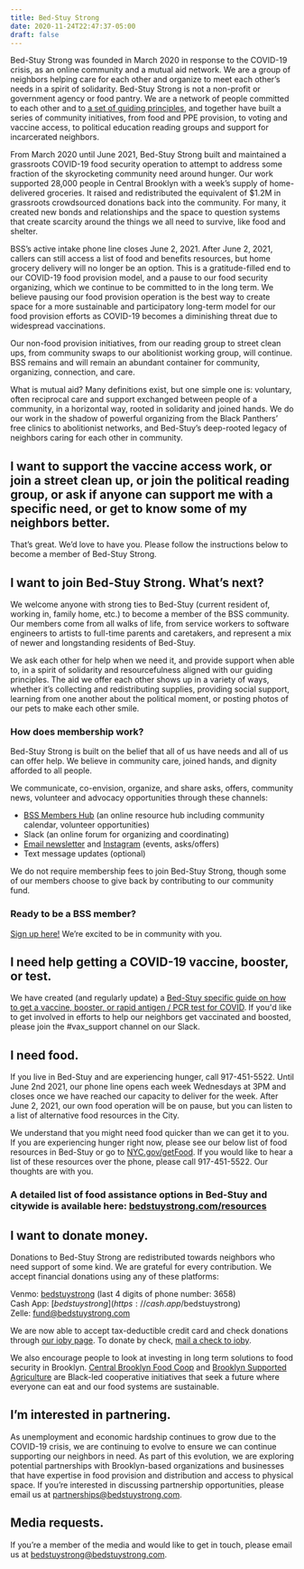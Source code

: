 ```yaml
---
title: Bed-Stuy Strong
date: 2020-11-24T22:47:37-05:00
draft: false
---
```

Bed-Stuy Strong was founded in March 2020 in response to the COVID-19 crisis, as an online community and a mutual aid network. We are a group of neighbors helping care for each other and organize to meet each other’s needs in a spirit of solidarity. Bed-Stuy Strong is not a non-profit or government agency or food pantry. We are a network of people committed to each other and to [a set of guiding principles](/principles), and together have built a series of community initiatives, from food and PPE provision, to voting and vaccine access, to political education reading groups and support for incarcerated neighbors.  

From March 2020 until June 2021, Bed-Stuy Strong built and maintained a grassroots COVID-19 food security operation to attempt to address some fraction of the skyrocketing community need around hunger. Our work supported 28,000 people in Central Brooklyn with a week’s supply of home-delivered groceries. It raised and redistributed the equivalent of $1.2M in grassroots crowdsourced donations back into the community. For many, it created new bonds and relationships and the space to question systems that create scarcity around the things we all need to survive, like food and shelter. 

BSS’s active intake phone line closes June 2, 2021. After June 2, 2021, callers can still access a list of food and benefits resources, but home grocery delivery will no longer be an option. This is a gratitude-filled end to our COVID-19 food provision model, and a pause to our food security organizing, which we continue to be committed to in the long term. We believe pausing our food provision operation is the best way to create space for a more sustainable and participatory long-term model for our food provision efforts as COVID-19 becomes a diminishing threat due to widespread vaccinations.

Our non-food provision initiatives, from our reading group to street clean ups, from community swaps to our abolitionist working group, will continue. BSS remains and will remain an abundant container for community, organizing, connection, and care. 

What is mutual aid? Many definitions exist, but one simple one is: voluntary, often reciprocal care and support exchanged between people of a community, in a horizontal way, rooted in solidarity and joined hands. We do our work in the shadow of powerful organizing from the Black Panthers’ free clinics to abolitionist networks, and Bed-Stuy’s deep-rooted legacy of neighbors caring for each other in community.

## I want to support the vaccine access work, or join a street clean up, or join the political reading group, or ask if anyone can support me with a specific need, or get to know some of my neighbors better. 

That’s great. We’d love to have you. Please follow the instructions below to become a member of Bed-Stuy Strong.

## I want to join Bed-Stuy Strong. What’s next?

We welcome anyone with strong ties to Bed-Stuy (current resident of, working in, family home, etc.) to become a member of the BSS community. Our members come from all walks of life, from service workers to software engineers to artists to full-time parents and caretakers, and represent a mix of newer and longstanding residents of Bed-Stuy.

We ask each other for help when we need it, and provide support when able to, in a spirit of solidarity and resourcefulness aligned with our guiding principles. The aid we offer each other shows up in a variety of ways, whether it’s collecting and redistributing supplies, providing social support, learning from one another about the political moment, or posting photos of our pets to make each other smile.

### How does membership work?

Bed-Stuy Strong is built on the belief that all of us have needs and all of us can offer help. We believe in community care, joined hands, and dignity afforded to all people. 

We communicate, co-envision, organize, and share asks, offers, community news, volunteer and advocacy opportunities through these channels:

* [BSS Members Hub](https://home.bedstuystrong.com) (an online resource hub including community calendar, volunteer opportunities)
* Slack (an online forum for organizing and coordinating)
* [Email newsletter](/newsletter) and [Instagram](https://instagram.com/bedstuystrong) (events, asks/offers)
* Text message updates (optional)

We do not require membership fees to join Bed-Stuy Strong, though some of our members choose to give back by contributing to our community fund.

### Ready to be a BSS member?

[Sign up here!](/membership) We’re excited to be in community with you. 

## I need help getting a COVID-19 vaccine, booster, or test.

We have created (and regularly update) a [Bed-Stuy specific guide on how to get a vaccine, booster, or rapid antigen / PCR test for COVID](https://docs.google.com/document/d/1qNNlW0V7pjF19U71XpmhWEykPIpK8R46DctPlcJuDHs/). If you'd like to get involved in efforts to help our neighbors get vaccinated and boosted, please join the #vax_support channel on our Slack.

## I need food.

If you live in Bed-Stuy and are experiencing hunger, call 917-451-5522. Until June 2nd 2021, our phone line opens each week Wednesdays at 3PM and closes once we have reached our capacity to deliver for the week. After June 2, 2021, our own food operation will be on pause, but you can listen to a list of alternative food resources in the City. 

We understand that you might need food quicker than we can get it to you. If you are experiencing hunger right now, please see our below list of food resources in Bed-Stuy or go to [NYC.gov/getFood](http://nyc.gov/getFood). If you would like to hear a list of these resources over the phone, please call 917-451-5522. Our thoughts are with you. 

### A detailed list of food assistance options in Bed-Stuy and citywide is available here: [bedstuystrong.com/resources](/resources)

## I want to donate money.

Donations to Bed-Stuy Strong are redistributed towards neighbors who need support of some kind. We are grateful for every contribution. We accept financial donations using any of these platforms:

Venmo: [bedstuystrong](http://www.venmo.com/BedStuyStrong) (last 4 digits of phone number: 3658)\
Cash App: [$bedstuystrong](https://cash.app/$bedstuystrong)\
Zelle: fund@bedstuystrong.com

We are now able to accept tax-deductible credit card and check donations through [our ioby page](https://ioby.org/bedstuystrong). To donate by check, [mail a check to ioby](https://support.ioby.org/a/1220776-can-i-donate-to-an-ioby-campaign-by-check-or-cash).

We also encourage people to look at investing in long term solutions to food security in Brooklyn. [Central Brooklyn Food Coop](http://cbfood.org/) and [Brooklyn Supported Agriculture](https://www.brooklynsupportedagriculture.com/) are Black-led cooperative initiatives that seek a future where everyone can eat and our food systems are sustainable.

## I’m interested in partnering.

As unemployment and economic hardship continues to grow due to the COVID-19 crisis, we are continuing to evolve to ensure we can continue supporting our neighbors in need. As part of this evolution, we are exploring potential partnerships with Brooklyn-based organizations and businesses that have expertise in food provision and distribution and access to physical space. If you’re interested in discussing partnership opportunities, please email us at [partnerships@bedstuystrong.com](mailto:partnerships@bedstuystrong.com).

## Media requests.

If you’re a member of the media and would like to get in touch, please email us at [bedstuystrong@bedstuystrong.com](mailto:bedstuystrong@bedstuystrong.com).